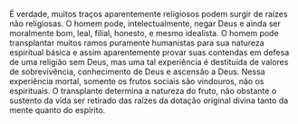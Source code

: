 ﻿É verdade, muitos traços aparentemente religiosos podem surgir de raízes não religiosas. O homem pode, intelectualmente, negar Deus e ainda ser moralmente bom, leal, filial, honesto, e mesmo idealista. O homem pode transplantar muitos ramos puramente humanistas para sua natureza espiritual básica e assim aparentemente provar suas contendas em defesa de uma religião sem Deus, mas uma tal experiência é destituída de valores de sobrevivência, conhecimento de Deus e ascensão a Deus. Nessa experiência mortal, somente os frutos sociais são vindouros, não os espirituais. O transplante determina a natureza do fruto, não obstante o sustento da vida ser retirado das raízes da dotação original divina tanto da mente quanto do espírito.
